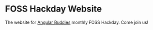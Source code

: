 # FOSS Hackday Website

The website for [Angular Buddies](http://angularbuddies.com) monthly FOSS Hackday.  Come join us!
